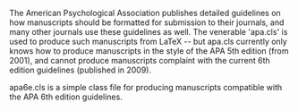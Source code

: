 The American Psychological Association publishes detailed guidelines on how manuscripts should be formatted for submission to their journals, and many other journals use these guidelines as well. The venerable 'apa.cls' is used to produce such manuscripts from LaTeX -- but apa.cls currently only knows how to produce manuscripts in the style of the APA 5th edition (from 2001), and cannot produce manuscripts complaint with the current 6th edition guidelines (published in 2009).

apa6e.cls is a simple class file for producing manuscripts compatible with the APA 6th edition guidelines.